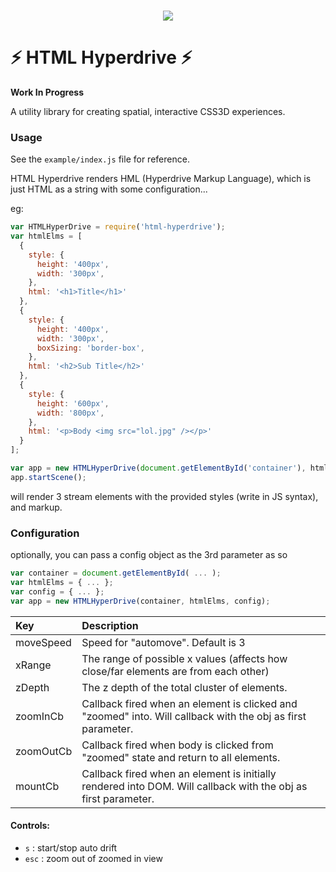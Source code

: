 <p align="center">
  <br />
  <img src="https://raw.githubusercontent.com/mannynotfound/html-hyperdrive/master/hyperdrive.gif" />
</p>

# :zap: HTML Hyperdrive :zap:

__Work In Progress__

A utility library for creating spatial, interactive CSS3D experiences.

### Usage

See the `example/index.js` file for reference.

HTML Hyperdrive renders HML (Hyperdrive Markup Language), which is just HTML as a string with some configuration...

eg:

```js
var HTMLHyperDrive = require('html-hyperdrive');
var htmlElms = [
  {
    style: {
      height: '400px',
      width: '300px',
    },
    html: '<h1>Title</h1>'
  },
  {
    style: {
      height: '400px',
      width: '300px',
      boxSizing: 'border-box',
    },
    html: '<h2>Sub Title</h2>'
  },
  {
    style: {
      height: '600px',
      width: '800px',
    },
    html: '<p>Body <img src="lol.jpg" /></p>'
  }
];

var app = new HTMLHyperDrive(document.getElementById('container'), htmlElms);
app.startScene();
```

will render 3 stream elements with the provided styles (write in JS syntax), and markup.

### Configuration

optionally, you can pass a config object as the 3rd parameter as so

```js
var container = document.getElementById( ... );
var htmlElms = { ... };
var config = { ... };
var app = new HTMLHyperDrive(container, htmlElms, config);
```

Key | Description
:------- | :----------
moveSpeed | Speed for "automove". Default is 3
xRange | The range of possible x values (affects how close/far elements are from each other)
zDepth | The z depth of the total cluster of elements.
zoomInCb | Callback fired when an element is clicked and "zoomed" into. Will callback with the obj as first parameter.
zoomOutCb | Callback fired when body is clicked from "zoomed" state and return to all elements.
mountCb | Callback fired when an element is initially rendered into DOM. Will callback with the obj as first parameter.


#### Controls:

* `s` : start/stop auto drift 
* `esc` : zoom out of zoomed in view
